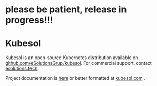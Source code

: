 
# please be patient, release in progress!!!

# Kubesol

Kubesol is an open-source Kubernetes distribution available on [github.com/eSolutionsGrup/kubesol](https://github.com/eSolutionsGrup/kubesol).
For commercial support, contact [esolutions.tech](https://esolutions.tech).

Project documentation is [here](docs#kubesol) or better formatted at [kubesol.com](https://kubesol.com) .


